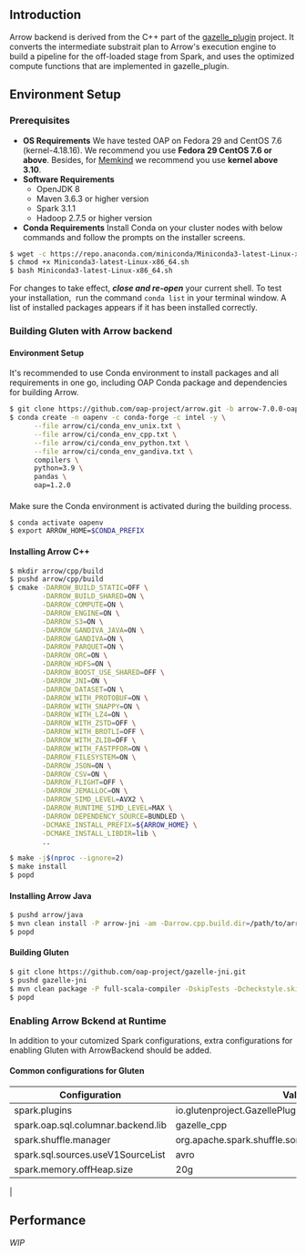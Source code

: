 ## Introduction
Arrow backend is derived from the C++ part of the [gazelle_plugin](https://github.com/oap-project/gazelle_plugin) project. It converts the intermediate substrait plan to Arrow's execution engine to build a pipeline for the off-loaded stage from Spark, and uses the optimized compute functions that are implemented in gazelle_plugin.
## Environment Setup
### Prerequisites

- **OS Requirements**
We have tested OAP on Fedora 29 and CentOS 7.6 (kernel-4.18.16). We recommend you use **Fedora 29 CentOS 7.6 or above**. Besides, for [Memkind](https://github.com/memkind/memkind/tree/v1.10.1-rc2) we recommend you use **kernel above 3.10**.
- **Software Requirements**
   - OpenJDK 8
   - Maven 3.6.3 or higher version
   - Spark 3.1.1
   - Hadoop 2.7.5 or higher version
- **Conda Requirements**
Install Conda on your cluster nodes with below commands and follow the prompts on the installer screens.

```bash
$ wget -c https://repo.anaconda.com/miniconda/Miniconda3-latest-Linux-x86_64.sh
$ chmod +x Miniconda3-latest-Linux-x86_64.sh 
$ bash Miniconda3-latest-Linux-x86_64.sh
```

For changes to take effect, **_close and re-open_** your current shell.
To test your installation,  run the command `conda list` in your terminal window. A list of installed packages appears if it has been installed correctly.

### Building Gluten with Arrow backend

#### Environment Setup

It's recommended to use Conda environment to install packages and all requirements in one go, including OAP Conda package and dependencies for building Arrow.

```bash
$ git clone https://github.com/oap-project/arrow.git -b arrow-7.0.0-oap
$ conda create -n oapenv -c conda-forge -c intel -y \
      --file arrow/ci/conda_env_unix.txt \
      --file arrow/ci/conda_env_cpp.txt \
      --file arrow/ci/conda_env_python.txt \
      --file arrow/ci/conda_env_gandiva.txt \
      compilers \
      python=3.9 \
      pandas \
      oap=1.2.0
```
#### 
Make sure the Conda environment is activated during the building process.
```bash
$ conda activate oapenv
$ export ARROW_HOME=$CONDA_PREFIX
```

#### Installing Arrow C++
```bash
$ mkdir arrow/cpp/build
$ pushd arrow/cpp/build
$ cmake -DARROW_BUILD_STATIC=OFF \
        -DARROW_BUILD_SHARED=ON \
        -DARROW_COMPUTE=ON \
        -DARROW_ENGINE=ON \
        -DARROW_S3=ON \
        -DARROW_GANDIVA_JAVA=ON \
        -DARROW_GANDIVA=ON \
        -DARROW_PARQUET=ON \
        -DARROW_ORC=ON \
        -DARROW_HDFS=ON \
        -DARROW_BOOST_USE_SHARED=OFF \
        -DARROW_JNI=ON \
        -DARROW_DATASET=ON \
        -DARROW_WITH_PROTOBUF=ON \
        -DARROW_WITH_SNAPPY=ON \
        -DARROW_WITH_LZ4=ON \
        -DARROW_WITH_ZSTD=OFF \
        -DARROW_WITH_BROTLI=OFF \
        -DARROW_WITH_ZLIB=OFF \
        -DARROW_WITH_FASTPFOR=ON \
        -DARROW_FILESYSTEM=ON \
        -DARROW_JSON=ON \
        -DARROW_CSV=ON \
        -DARROW_FLIGHT=OFF \
        -DARROW_JEMALLOC=ON \
        -DARROW_SIMD_LEVEL=AVX2 \
        -DARROW_RUNTIME_SIMD_LEVEL=MAX \
        -DARROW_DEPENDENCY_SOURCE=BUNDLED \
        -DCMAKE_INSTALL_PREFIX=${ARROW_HOME} \
        -DCMAKE_INSTALL_LIBDIR=lib \
        ..

$ make -j$(nproc --ignore=2)
$ make install
$ popd
```
#### 
#### Installing Arrow Java
```bash
$ pushd arrow/java
$ mvn clean install -P arrow-jni -am -Darrow.cpp.build.dir=/path/to/arrow/cpp/build/release/ -DskipTests
$ popd
```

#### Building Gluten
```bash
$ git clone https://github.com/oap-project/gazelle-jni.git
$ pushd gazelle-jni
$ mvn clean package -P full-scala-compiler -DskipTests -Dcheckstyle.skip -Dbuild_cpp=ON -Dbuild_protobuf=ON -Dbuild_gazelle_cpp=ON -Darrow_root=${ARROW_HOME}
$ popd
```

### Enabling Arrow Bckend at Runtime

In addition to your cutomized Spark configurations, extra configurations for enabling Gluten with ArrowBackend should be added.
#### Common configurations for Gluten
| Configuration | Value | Comment |
| --- | --- | --- |
| spark.plugins | io.glutenproject.GazellePlugin |  |
| spark.oap.sql.columnar.backend.lib | gazelle_cpp |  |
| spark.shuffle.manager | org.apache.spark.shuffle.sort.ColumnarShuffleManager |  |
| spark.sql.sources.useV1SourceList | avro |  |
| spark.memory.offHeap.size | 20g | 
 |


## Performance


_WIP_
